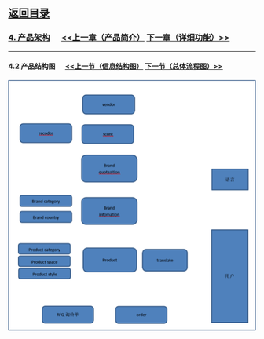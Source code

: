 
## [返回目录](../readme.md)  

### [4. 产品架构](./4_Structure.md)  &nbsp;&nbsp;&nbsp;&nbsp; [<<上一章（产品简介）](./3_Description.md) [下一章（详细功能）>>](./5_Function.md)
---
#### 4.2 产品结构图 &nbsp;&nbsp;&nbsp;&nbsp; [<<上一节（信息结构图）](./4_Z1.md) [下一节（总体流程图）>>](./4_Z3.md)
  ![产品结构图](./4_Img/2.jpg)

